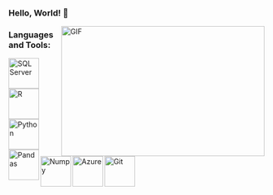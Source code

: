 ### Hello, World! 👋

 <img align="right" alt="GIF" src="https://raw.githubusercontent.com/arsentieva/arsentieva/main/code.gif" width="400" height="256" />

### Languages and Tools:

<img align="left" alt="SQL Server" width="60px" src="https://cdn.jsdelivr.net/gh/devicons/devicon/icons/microsoftsqlserver/microsoftsqlserver-plain.svg" />

<html lang="pt-br">
<header>
 <link rel="stylesheet" href="https://cdn.jsdelivr.net/gh/devicons/devicon@v2.15.1/devicon.min.css">
</header>
<body>
 <i class="devicon-microsoftsqlserver-plain"></i>        
</body>
</html>

<img align="left" alt="R" width="60px" src="https://cdn.jsdelivr.net/gh/devicons/devicon/icons/rstudio/rstudio-original.svg" />          

<img align="left" alt="Python" width="60px" src="https://cdn.jsdelivr.net/gh/devicons/devicon/icons/python/python-original.svg" />
          
<img align="left" alt="Pandas" width="60px" src="https://cdn.jsdelivr.net/gh/devicons/devicon/icons/pandas/pandas-original.svg" />  

<img align="left" alt="Numpy" width="60px" src="https://cdn.jsdelivr.net/gh/devicons/devicon/icons/numpy/numpy-original.svg" />          

<img align="left" alt="Azure" width="60px" src="https://cdn.jsdelivr.net/gh/devicons/devicon/icons/azure/azure-original.svg" />

<img align="left" alt="Git" width="60px" src="https://cdn.jsdelivr.net/gh/devicons/devicon/icons/git/git-original.svg" />
          
                   
